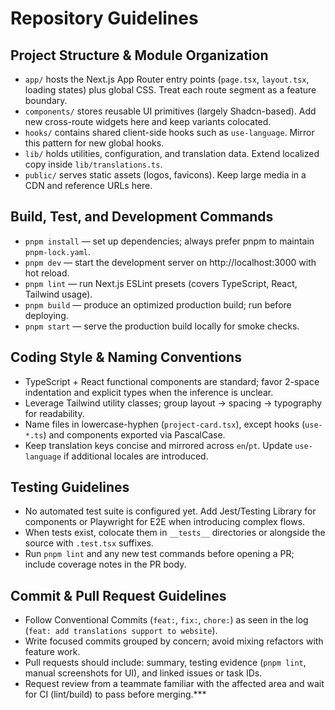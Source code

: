 # Repository Guidelines

## Project Structure & Module Organization
- `app/` hosts the Next.js App Router entry points (`page.tsx`, `layout.tsx`, loading states) plus global CSS. Treat each route segment as a feature boundary.
- `components/` stores reusable UI primitives (largely Shadcn-based). Add new cross-route widgets here and keep variants colocated.
- `hooks/` contains shared client-side hooks such as `use-language`. Mirror this pattern for new global hooks.
- `lib/` holds utilities, configuration, and translation data. Extend localized copy inside `lib/translations.ts`.
- `public/` serves static assets (logos, favicons). Keep large media in a CDN and reference URLs here.

## Build, Test, and Development Commands
- `pnpm install` — set up dependencies; always prefer pnpm to maintain `pnpm-lock.yaml`.
- `pnpm dev` — start the development server on http://localhost:3000 with hot reload.
- `pnpm lint` — run Next.js ESLint presets (covers TypeScript, React, Tailwind usage).
- `pnpm build` — produce an optimized production build; run before deploying.
- `pnpm start` — serve the production build locally for smoke checks.

## Coding Style & Naming Conventions
- TypeScript + React functional components are standard; favor 2-space indentation and explicit types when the inference is unclear.
- Leverage Tailwind utility classes; group layout → spacing → typography for readability.
- Name files in lowercase-hyphen (`project-card.tsx`), except hooks (`use-*.ts`) and components exported via PascalCase.
- Keep translation keys concise and mirrored across `en`/`pt`. Update `use-language` if additional locales are introduced.

## Testing Guidelines
- No automated test suite is configured yet. Add Jest/Testing Library for components or Playwright for E2E when introducing complex flows.
- When tests exist, colocate them in `__tests__` directories or alongside the source with `.test.tsx` suffixes.
- Run `pnpm lint` and any new test commands before opening a PR; include coverage notes in the PR body.

## Commit & Pull Request Guidelines
- Follow Conventional Commits (`feat:`, `fix:`, `chore:`) as seen in the log (`feat: add translations support to website`).
- Write focused commits grouped by concern; avoid mixing refactors with feature work.
- Pull requests should include: summary, testing evidence (`pnpm lint`, manual screenshots for UI), and linked issues or task IDs.
- Request review from a teammate familiar with the affected area and wait for CI (lint/build) to pass before merging.***
